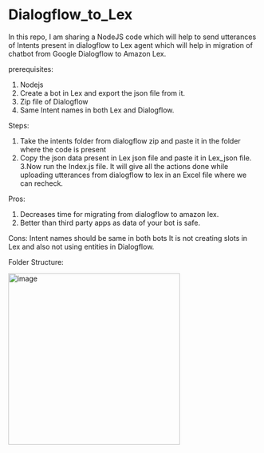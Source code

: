# Dialogflow_to_Lex
 In this repo, I am sharing a NodeJS code which will help to send utterances of Intents present in dialogflow to Lex agent which will help in migration of chatbot from Google Dialogflow to Amazon Lex.

prerequisites:
1. Nodejs
2. Create a bot in Lex and export the json file from it.
3. Zip file of Dialogflow
4. Same Intent names in both Lex and Dialogflow.

Steps:
1. Take the intents folder from dialogflow zip and paste it in the folder where the code is present
2. Copy the json data present in Lex json file and paste it in Lex_json file.
3.Now run the Index.js file. It will give all the actions done while uploading utterances from dialogflow to lex in an Excel file where we can recheck.

Pros:
1. Decreases time for migrating from dialogflow to amazon lex.
2. Better than third party apps as data of your bot is safe.

Cons:
Intent names should be same in both bots
It is not creating slots in Lex and also not using entities in Dialogflow.

Folder Structure:

<img width="344" alt="image" src="https://user-images.githubusercontent.com/44664023/224407427-3769b5bb-8600-42cf-8d50-9f346632ee3c.png">

